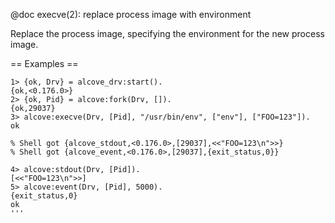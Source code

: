 @doc execve(2): replace process image with environment

Replace the process image, specifying the environment for the new
process image.

== Examples ==

```
1> {ok, Drv} = alcove_drv:start().
{ok,<0.176.0>}
2> {ok, Pid} = alcove:fork(Drv, []).
{ok,29037}
3> alcove:execve(Drv, [Pid], "/usr/bin/env", ["env"], ["FOO=123"]).
ok

% Shell got {alcove_stdout,<0.176.0>,[29037],<<"FOO=123\n">>}
% Shell got {alcove_event,<0.176.0>,[29037],{exit_status,0}}

4> alcove:stdout(Drv, [Pid]).
[<<"FOO=123\n">>]
5> alcove:event(Drv, [Pid], 5000).
{exit_status,0}
ok
'''
